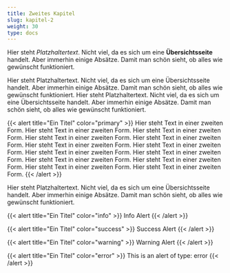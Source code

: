 ```yaml
---
title: Zweites Kapitel
slug: kapitel-2
weight: 30
type: docs
---
```


Hier steht _Platzhaltertext_. Nicht viel, da es sich um eine __Übersichtsseite__ handelt. Aber immerhin einige Absätze. Damit man schön sieht, ob alles wie gewünscht funktioniert. 

Hier steht Platzhaltertext. Nicht viel, da es sich um eine Übersichtsseite handelt. Aber immerhin einige Absätze. Damit man schön sieht, ob alles wie gewünscht funktioniert. Hier steht Platzhaltertext. Nicht viel, da es sich um eine Übersichtsseite handelt. Aber immerhin einige Absätze. Damit man schön sieht, ob alles wie gewünscht funktioniert. 

{{< alert title="Ein Titel" color="primary" >}}
Hier steht Text in einer zweiten Form. Hier steht Text in einer zweiten Form. Hier steht Text in einer zweiten Form. Hier steht Text in einer zweiten Form. Hier steht Text in einer zweiten Form. Hier steht Text in einer zweiten Form. Hier steht Text in einer zweiten Form. Hier steht Text in einer zweiten Form. Hier steht Text in einer zweiten Form. Hier steht Text in einer zweiten Form. Hier steht Text in einer zweiten Form. Hier steht Text in einer zweiten Form. Hier steht Text in einer zweiten Form. 
{{< /alert >}}

Hier steht Platzhaltertext. Nicht viel, da es sich um eine Übersichtsseite handelt. Aber immerhin einige Absätze. Damit man schön sieht, ob alles wie gewünscht funktioniert. 

{{< alert title="Ein Titel" color="info" >}}
Info Alert
{{< /alert >}}

{{< alert title="Ein Titel" color="success" >}}
Success Alert
{{< /alert >}}

{{< alert title="Ein Titel" color="warning" >}}
Warning Alert
{{< /alert >}}

{{< alert title="Ein Titel" color="error" >}}
This is an alert of type: error
{{< /alert >}}